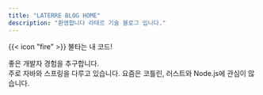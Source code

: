 ```yaml
---
title: "LATERRE BLOG HOME"
description: "환영합니다 라테르 기술 블로그 입니다."
---
```


<div class="flex px-4 py-2 mb-8 text-base rounded-md bg-primary-900 dark:bg-primary-100">
  <span class="flex items-center ltr:pr-3 rtl:pl-3 text-primary-400">
    {{< icon "fire" >}}
  </span>
  <span class="flex items-center justify-between grow dark:text-neutral-300">
    <span class="prose dark:prose-invert">불타는 내 코드!</span>
  </span>
</div>

좋은 개발자 경험을 추구합니다.  
주로 자바와 스프링을 다루고 있습니다. 요즘은 코틀린, 러스트와 Node.js에 관심이 많습니다.